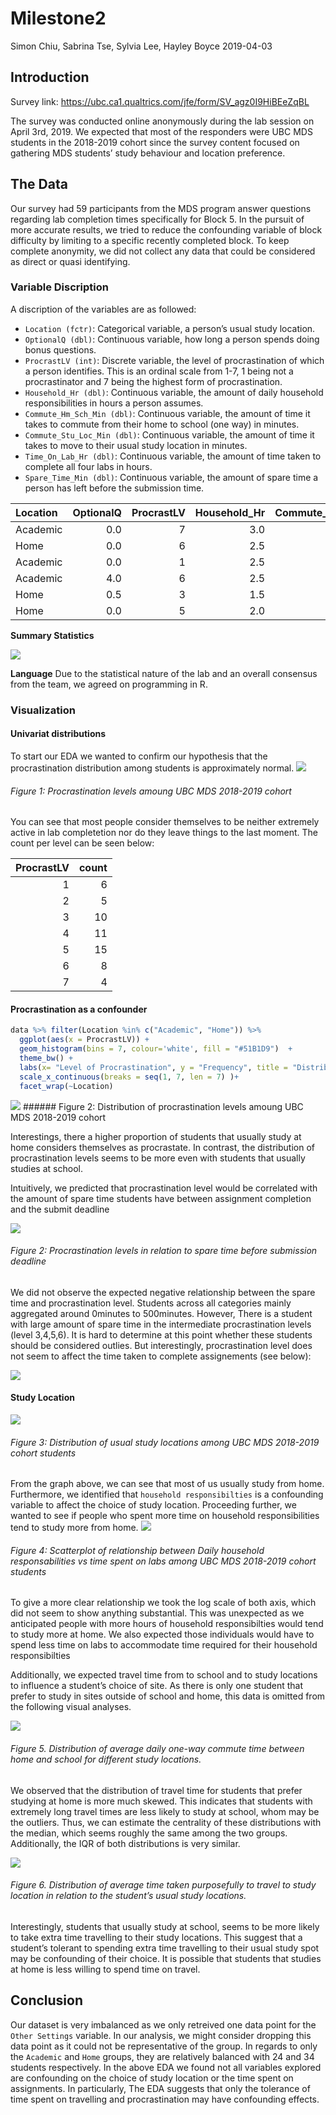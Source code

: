 Milestone2
================
Simon Chiu, Sabrina Tse, Sylvia Lee, Hayley Boyce
2019-04-03

## Introduction

Survey link: <https://ubc.ca1.qualtrics.com/jfe/form/SV_agz0I9HiBEeZqBL>

The survey was conducted online anonymously during the lab session on
April 3rd, 2019. We expected that most of the responders were UBC MDS
students in the 2018-2019 cohort since the survey content focused on
gathering MDS students’ study behaviour and location preference.

## The Data

Our survey had 59 participants from the MDS program answer questions
regarding lab completion times specifically for Block 5. In the pursuit
of more accurate results, we tried to reduce the confounding variable of
block difficulty by limiting to a specific recently completed block. To
keep complete anonymity, we did not collect any data that could be
considered as direct or quasi identifying.

### Variable Discription

A discription of the variables are as followed:

  - `Location (fctr)`: Categorical variable, a person’s usual study
    location.  
  - `OptionalQ (dbl)`: Continuous variable, how long a person spends
    doing bonus questions.  
  - `ProcrastLV (int)`: Discrete variable, the level of procrastination
    of which a person identifies. This is an ordinal scale from 1-7, 1
    being not a procrastinator and 7 being the highest form of
    procrastination.
  - `Household_Hr (dbl)`: Continuous variable, the amount of daily
    household responsibilities in hours a person assumes.  
  - `Commute_Hm_Sch_Min (dbl)`: Continuous variable, the amount of time
    it takes to commute from their home to school (one way) in
    minutes.  
  - `Commute_Stu_Loc_Min (dbl)`: Continuous variable, the amount of time
    it takes to move to their usual study location in minutes.  
  - `Time_On_Lab_Hr (dbl)`: Continuous variable, the amount of time
    taken to complete all four labs in hours.  
  - `Spare_Time_Min (dbl)`: Continuous variable, the amount of spare
    time a person has left before the submission
time.

| Location | OptionalQ | ProcrastLV | Household\_Hr | Commute\_Hm\_Sch\_Min | Commute\_Stu\_Loc\_Min | Time\_On\_Lab\_Hr | Spare\_Time\_Min |
| :------- | --------: | ---------: | ------------: | --------------------: | ---------------------: | ----------------: | ---------------: |
| Academic |       0.0 |          7 |           3.0 |                    20 |                     10 |                12 |               10 |
| Home     |       0.0 |          6 |           2.5 |                    35 |                      0 |                11 |              120 |
| Academic |       0.0 |          1 |           2.5 |                    20 |                     10 |                24 |              180 |
| Academic |       4.0 |          6 |           2.5 |                    25 |                     20 |                20 |              180 |
| Home     |       0.5 |          3 |           1.5 |                    40 |                     60 |                20 |             1440 |
| Home     |       0.0 |          5 |           2.0 |                    30 |                     10 |                15 |             2880 |

**Summary Statistics**

![](../img/summary.PNG)

**Language** Due to the statistical nature of the lab and an overall
consensus from the team, we agreed on programming in R.

### Visualization

#### Univariat distributions

To start our EDA we wanted to confirm our hypothesis that the
procrastination distribution among students is approximately normal.
![](Milestone2_files/figure-gfm/unnamed-chunk-4-1.png)<!-- -->

###### Figure 1: Procrastination levels amoung UBC MDS 2018-2019 cohort

You can see that most people consider themselves to be neither extremely
active in lab completetion nor do they leave things to the last moment.
The count per level can be seen below:

| ProcrastLV | count |
| ---------: | ----: |
|          1 |     6 |
|          2 |     5 |
|          3 |    10 |
|          4 |    11 |
|          5 |    15 |
|          6 |     8 |
|          7 |     4 |

#### Procrastination as a confounder

``` r
data %>% filter(Location %in% c("Academic", "Home")) %>% 
  ggplot(aes(x = ProcrastLV)) + 
  geom_histogram(bins = 7, colour='white', fill = "#51B1D9")  + 
  theme_bw() + 
  labs(x= "Level of Procrastination", y = "Frequency", title = "Distribution of Procrastination levels Among MDS Students") + 
  scale_x_continuous(breaks = seq(1, 7, len = 7) )+
  facet_wrap(~Location)
```

![](Milestone2_files/figure-gfm/unnamed-chunk-6-1.png)<!-- -->
\#\#\#\#\#\# Figure 2: Distribution of procrastination levels amoung UBC
MDS 2018-2019 cohort

Interestings, there a higher proportion of students that usually study
at home considers themselves as procrastate. In contrast, the
distribution of procrastination levels seems to be more even with
students that usually studies at school.

Intuitively, we predicted that procrastination level would be correlated
with the amount of spare time students have between assignment
completion and the submit
deadline

![](Milestone2_files/figure-gfm/unnamed-chunk-7-1.png)<!-- -->

###### Figure 2: Procrastination levels in relation to spare time before submission deadline

We did not observe the expected negative relationship between the spare
time and procrastination level. Students across all categories mainly
aggregated around 0minutes to 500minutes. However, There is a student
with large amount of spare time in the intermediate procrastination
levels (level 3,4,5,6). It is hard to determine at this point whether
these students should be considered outlies. But interestingly,
procrastination level does not seem to affect the time taken to complete
assignements (see
below):

![](Milestone2_files/figure-gfm/unnamed-chunk-8-1.png)<!-- -->

#### Study Location

![](Milestone2_files/figure-gfm/unnamed-chunk-9-1.png)<!-- -->

###### Figure 3: Distribution of usual study locations among UBC MDS 2018-2019 cohort students

From the graph above, we can see that most of us usually study from
home. Furthermore, we identified that `household responsibilties` is a
confounding variable to affect the choice of study location. Proceeding
further, we wanted to see if people who spent more time on household
responsibilities tend to study more from home.
![](Milestone2_files/figure-gfm/unnamed-chunk-10-1.png)<!-- -->

###### Figure 4: Scatterplot of relationship between Daily household responsabilities vs time spent on labs among UBC MDS 2018-2019 cohort students

To give a more clear relationship we took the log scale of both axis,
which did not seem to show anything substantial. This was unexpected as
we anticipated people with more hours of household responsibilties would
tend to study more at home. We also expected those individuals would
have to spend less time on labs to accommodate time required for their
household responsibilties

Additionally, we expected travel time from to school and to study
locations to influence a student’s choice of site. As there is only one
student that prefer to study in sites outside of school and home, this
data is omitted from the following visual
analyses.

![](Milestone2_files/figure-gfm/unnamed-chunk-11-1.png)<!-- -->

###### Figure 5. Distribution of average daily one-way commute time between home and school for different study locations.

We observed that the distribution of travel time for students that
prefer studying at home is more much skewed. This indicates that
students with extremely long travel times are less likely to study at
school, whom may be the outliers. Thus, we can estimate the centrality
of these distributions with the median, which seems roughly the same
among the two groups. Additionally, the IQR of both distributions is
very
similar.

![](Milestone2_files/figure-gfm/unnamed-chunk-12-1.png)<!-- -->

###### Figure 6. Distribution of average time taken purposefully to travel to study location in relation to the student’s usual study locations.

Interestingly, students that usually study at school, seems to be more
likely to take extra time travelling to their study locations. This
suggest that a student’s tolerant to spending extra time travelling to
their usual study spot may be confounding of their choice. It is
possible that students that studies at home is less willing to spend
time on travel.

## Conclusion

Our dataset is very imbalanced as we only retreived one data point for
the `Other Settings` variable. In our analysis, we might consider
dropping this data point as it could not be representative of the group.
In regards to only the `Academic` and `Home` groups, they are relatively
balanced with 24 and 34 students respectively. In the above EDA we found
not all variables explored are confounding on the choice of study
location or the time spent on assignments. In particularly, The EDA
suggests that only the tolerance of time spent on travelling and
procrastination may have confounding effects.
